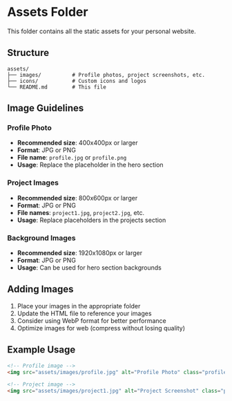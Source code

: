 # Assets Folder

This folder contains all the static assets for your personal website.

## Structure

```
assets/
├── images/          # Profile photos, project screenshots, etc.
├── icons/           # Custom icons and logos
└── README.md        # This file
```

## Image Guidelines

### Profile Photo
- **Recommended size**: 400x400px or larger
- **Format**: JPG or PNG
- **File name**: `profile.jpg` or `profile.png`
- **Usage**: Replace the placeholder in the hero section

### Project Images
- **Recommended size**: 800x600px or larger
- **Format**: JPG or PNG
- **File names**: `project1.jpg`, `project2.jpg`, etc.
- **Usage**: Replace placeholders in the projects section

### Background Images
- **Recommended size**: 1920x1080px or larger
- **Format**: JPG or PNG
- **Usage**: Can be used for hero section backgrounds

## Adding Images

1. Place your images in the appropriate folder
2. Update the HTML file to reference your images
3. Consider using WebP format for better performance
4. Optimize images for web (compress without losing quality)

## Example Usage

```html
<!-- Profile image -->
<img src="assets/images/profile.jpg" alt="Profile Photo" class="profile-image">

<!-- Project image -->
<img src="assets/images/project1.jpg" alt="Project Screenshot" class="project-image">
```

